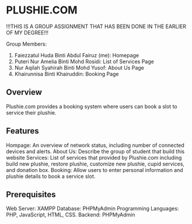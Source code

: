 # PLUSHIE.COM #

!!!THIS IS A GROUP ASSIGNMENT THAT HAS BEEN DONE IN THE EARLIER OF MY DEGREE!!!

Group Members:
1. Faiezzatul Huda Binti Abdul Fairuz (me): Homepage
2. Puteri Nur Amelia Binti Mohd Rosidi: List of Services Page
3. Nur Aqilah Syahirah Binti Mohd Yusof: About Us Page
4. Khairunnisa Binti Khairuddin: Booking Page

## Overview
Plushie.com provides a booking system where users can book a slot to service their plushie.

## Features
Hompage: An overview of network status, including number of connected devices and alerts.
About Us: Describe the group of student that build this website
Services: List of services that provided by Plushie.com including build new plushie, restore plushie, customize new plushie, cupid services, and donation box.
Booking: Allow users to enter personal information and plushie details to book a service slot.

## Prerequisites
Web Server: XAMPP
Database: PHPMyAdmin
Programming Languages: PHP, JavaScript, HTML, CSS.
Backend: PHPMyAdmin
